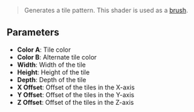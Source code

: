 > Generates a tile pattern. This shader is used as a [brush](Brush-Shaders).

## Parameters

- **Color A**: Tile color
- **Color B**: Alternate tile color
- **Width**: Width of the tile
- **Height**: Height of the tile
- **Depth**: Depth of the tile
- **X Offset**: Offset of the tiles in the X-axis
- **Y Offset**: Offset of the tiles in the Y-axis
- **Z Offset**: Offset of the tiles in the Z-axis